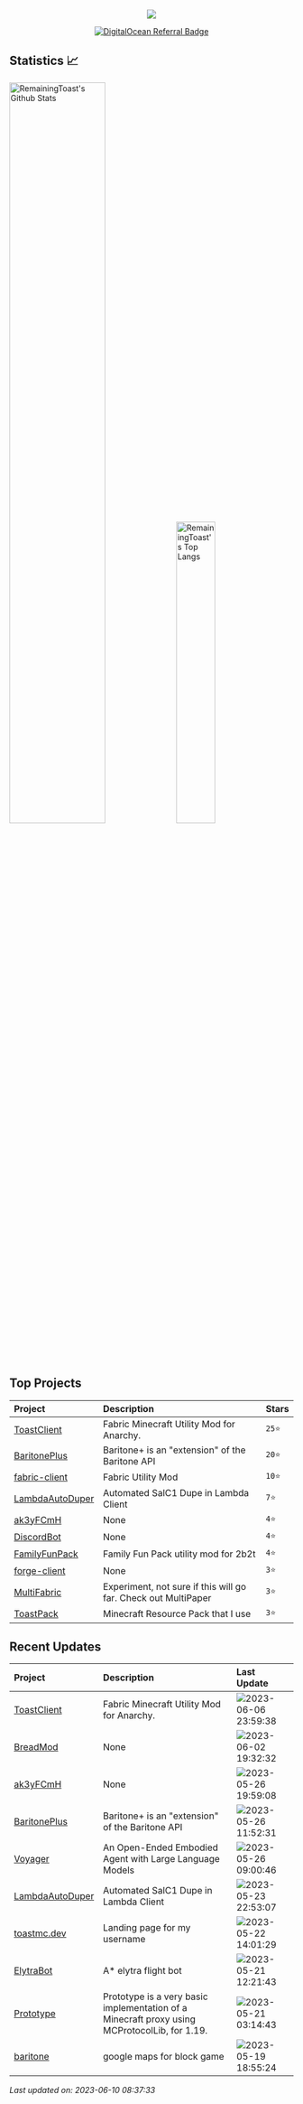 <p align="center"> 
  <br>
  <img src="https://profile-counter.glitch.me/RemainingToast/count.svg" />
</p>

<p align="center">
  <a href="https://www.digitalocean.com/?refcode=c370c62609f3&utm_campaign=Referral_Invite&utm_medium=Referral_Program&utm_source=badge"><img src="https://web-platforms.sfo2.cdn.digitaloceanspaces.com/WWW/Badge%201.svg" alt="DigitalOcean Referral Badge" /></a>
</p>

## Statistics 📈
<p>
  <img src="https://github-readme-stats.vercel.app/api?username=RemainingToast&show_icons=true&hide_border=true" alt="RemainingToast's Github Stats" width="58%" />
  <img src="https://github-readme-stats.vercel.app/api/top-langs/?username=RemainingToast&layout=compact&hide_border=true&langs_count=10" alt="RemainingToast's Top Langs" width="37%" /> 
</p>

## Top Projects
|Project|Description|Stars|
|:--|:--|:--|
|[ToastClient](https://github.com/RemainingToast/ToastClient)|Fabric Minecraft Utility Mod for Anarchy.|`25⭐`|
|[BaritonePlus](https://github.com/RemainingToast/BaritonePlus)|Baritone+ is an "extension" of the Baritone API|`20⭐`|
|[fabric-client](https://github.com/RemainingToast/fabric-client)|Fabric Utility Mod|`10⭐`|
|[LambdaAutoDuper](https://github.com/RemainingToast/LambdaAutoDuper)|Automated SalC1 Dupe in Lambda Client|`7⭐`|
|[ak3yFCmH](https://github.com/RemainingToast/ak3yFCmH)|None|`4⭐`|
|[DiscordBot](https://github.com/RemainingToast/DiscordBot)|None|`4⭐`|
|[FamilyFunPack](https://github.com/RemainingToast/FamilyFunPack)|Family Fun Pack utility mod for 2b2t|`4⭐`|
|[forge-client](https://github.com/RemainingToast/forge-client)|None|`3⭐`|
|[MultiFabric](https://github.com/RemainingToast/MultiFabric)|Experiment, not sure if this will go far. Check out MultiPaper|`3⭐`|
|[ToastPack](https://github.com/RemainingToast/ToastPack)|Minecraft Resource Pack that I use|`3⭐`|

## Recent Updates
|Project|Description|Last Update|
|:--|:--|:--|
|[ToastClient](https://github.com/RemainingToast/ToastClient)|Fabric Minecraft Utility Mod for Anarchy.|![2023-06-06 23:59:38](https://img.shields.io/badge/2023--06--06-23%3A59%3A38-brightgreen?style=flat-square)|
|[BreadMod](https://github.com/RemainingToast/BreadMod)|None|![2023-06-02 19:32:32](https://img.shields.io/badge/2023--06--02-19%3A32%3A32-brightgreen?style=flat-square)|
|[ak3yFCmH](https://github.com/RemainingToast/ak3yFCmH)|None|![2023-05-26 19:59:08](https://img.shields.io/badge/2023--05--26-19%3A59%3A08-brightgreen?style=flat-square)|
|[BaritonePlus](https://github.com/RemainingToast/BaritonePlus)|Baritone+ is an "extension" of the Baritone API|![2023-05-26 11:52:31](https://img.shields.io/badge/2023--05--26-11%3A52%3A31-brightgreen?style=flat-square)|
|[Voyager](https://github.com/RemainingToast/Voyager)|An Open-Ended Embodied Agent with Large Language Models|![2023-05-26 09:00:46](https://img.shields.io/badge/2023--05--26-09%3A00%3A46-brightgreen?style=flat-square)|
|[LambdaAutoDuper](https://github.com/RemainingToast/LambdaAutoDuper)|Automated SalC1 Dupe in Lambda Client|![2023-05-23 22:53:07](https://img.shields.io/badge/2023--05--23-22%3A53%3A07-brightgreen?style=flat-square)|
|[toastmc.dev](https://github.com/RemainingToast/toastmc.dev)|Landing page for my username|![2023-05-22 14:01:29](https://img.shields.io/badge/2023--05--22-14%3A01%3A29-brightgreen?style=flat-square)|
|[ElytraBot](https://github.com/RemainingToast/ElytraBot)|A* elytra flight bot|![2023-05-21 12:21:43](https://img.shields.io/badge/2023--05--21-12%3A21%3A43-brightgreen?style=flat-square)|
|[Prototype](https://github.com/RemainingToast/Prototype)|Prototype is a very basic implementation of a Minecraft proxy using MCProtocolLib, for 1.19.|![2023-05-21 03:14:43](https://img.shields.io/badge/2023--05--21-03%3A14%3A43-brightgreen?style=flat-square)|
|[baritone](https://github.com/RemainingToast/baritone)|google maps for block game|![2023-05-19 18:55:24](https://img.shields.io/badge/2023--05--19-18%3A55%3A24-brightgreen?style=flat-square)|



*Last updated on: 2023-06-10 08:37:33*
